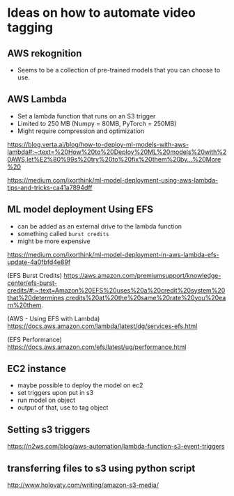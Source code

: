 # Ideas on how to automate video tagging

## AWS rekognition

- Seems to be a collection of pre-trained models that you can choose to use.

## AWS Lambda

- Set a lambda function that runs on an S3 trigger
- Limited to 250 MB (Numpy = 80MB, PyTorch = 250MB)
- Might require compression and optimization

https://blog.verta.ai/blog/how-to-deploy-ml-models-with-aws-lambda#:~:text=%20How%20to%20Deploy%20ML%20models%20with%20AWS,let%E2%80%99s%20try%20to%20fix%20them%20by...%20More%20

https://medium.com/ixorthink/ml-model-deployment-using-aws-lambda-tips-and-tricks-ca41a7894dff

## ML model deployment Using EFS

- can be added as an external drive to the lambda function
- something called `burst credits`
- might be more expensive

https://medium.com/ixorthink/ml-model-deployment-in-aws-lambda-efs-update-4a0fbfd4e89f

(EFS Burst Credits) https://aws.amazon.com/premiumsupport/knowledge-center/efs-burst-credits/#:~:text=Amazon%20EFS%20uses%20a%20credit%20system%20that%20determines,credits%20at%20the%20same%20rate%20you%20earn%20them.

(AWS - Using EFS with Lambda) https://docs.aws.amazon.com/lambda/latest/dg/services-efs.html

(EFS Performance) https://docs.aws.amazon.com/efs/latest/ug/performance.html

## EC2 instance

- maybe possible to deploy the model on ec2
- set triggers upon put in s3
- run model on object
- output of that, use to tag object

## Setting s3 triggers

https://n2ws.com/blog/aws-automation/lambda-function-s3-event-triggers


## transferring files to s3 using python script

http://www.holovaty.com/writing/amazon-s3-media/